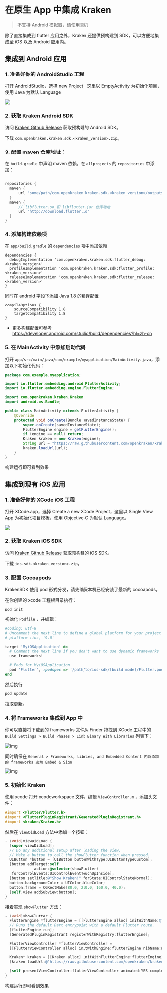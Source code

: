 # 在原生 App 中集成 Kraken

> 不支持 Android 模拟器，请使用真机

除了直接集成到 flutter 应用之外，Kraken 还提供预构建到 SDK，可以方便地集成至 iOS 以及 Android 应用内。

## 集成到 Android 应用

### 1. 准备好你的 AndroidStudio 工程

打开 AndroidStudio，选择 new Project，这里以 EmptyActivity 为初始化项目，使用 Java 为默认 Language

<img src="https://gw.alicdn.com/tfs/TB1cmU.0oY1gK0jSZFMXXaWcVXa-1500-989.png" style="max-width: 600px" />

### 2. 获取 Kraken Android SDK

访问 [Kraken Github Release](https://github.com/openkraken/kraken/releases) 获取预构建的 Android SDK。

下载 `com.openkraken.kraken.sdk.<kraken_version>.zip`。

### 3. 配置 maven 仓库地址：

在 `build.gradle` 中声明 maven 依赖，在 `allprojects` 的 `repositories` 中添加：

```gradle

repositories {
  maven {
      url "some/path/com.openkraken.kraken.sdk.<kraken_version>/outputs/repo"
  }
  maven {
      // libflutter.so 和 libflutter.jar 仓库地址
      url "http://download.flutter.io"
  }
}
```

### 4. 添加构建依赖项

在 `app/build.gradle` 的 `dependencies` 项中添加依赖

```
dependencies {
  debugImplementation 'com.openkraken.kraken.sdk:flutter_debug:<kraken_version>'
  profileImplementation 'com.openkraken.kraken.sdk:flutter_profile:<kraken_version>'
  releaseImplementation 'com.openkraken.kraken.sdk:flutter_release:<kraken_version>'
}
```

同时在 android 字段下添加 Java 1.8 的编译配置

```
compileOptions {
    sourceCompatibility 1.8
    targetCompatibility 1.8
}
```

- 更多构建配置可参考 https://developer.android.com/studio/build/dependencies?hl=zh-cn

### 5. 在 MainActivity 中添加启动代码

打开 `app/src/main/java/com/example/myapplication/MainActivity.java`，添加以下初始化代码：

```java
package com.example.myapplication;

import io.flutter.embedding.android.FlutterActivity;
import io.flutter.embedding.engine.FlutterEngine;

import com.openkraken.kraken.Kraken;
import android.os.Bundle;

public class MainActivity extends FlutterActivity {
    @Override
    protected void onCreate(Bundle savedInstanceState) {
        super.onCreate(savedInstanceState);
        FlutterEngine engine = getFlutterEngine();
        if (engine == null) return;
        Kraken kraken = new Kraken(engine);
        String url = "https://raw.githubusercontent.com/openkraken/kraken/main/kraken/example/assets/bundle.js";
        kraken.loadUrl(url);
    }
}
```

构建运行即可看到效果

## 集成到现有 iOS 应用

### 1. 准备好你的 XCode iOS 工程

打开 XCode.app，选择 Create a new XCode Project，这里以 Single View App 为初始化项目模板，使用 Objective-C 为默认 Language。

<img src="https://gw.alicdn.com/tfs/TB1ugs.0oY1gK0jSZFCXXcwqXXa-1498-1100.png" style="max-width: 600px" />

### 2. 获取 Kraken iOS SDK

访问 [Kraken Github Release](https://github.com/openkraken/kraken/releases) 获取预构建的 iOS SDK。

下载 `ios.sdk.<kraken_version>.zip`。

### 3. 配置 Cocoapods

KrakenSDK 使用 pod 形式分发，请先确保本机已经安装了最新的 cocoapods。

在你创建的 xcode 工程根目录执行：

```
pod init
```

初始化 `Podfile` ，并编辑：

```ruby
#coding: utf-8
# Uncomment the next line to define a global platform for your project
# platform :ios, '9.0'

target 'MyiOSApplication' do
  # Comment the next line if you don't want to use dynamic frameworks
  use_frameworks!

  # Pods for MyiOSApplication
  pod 'Flutter', :podspec => '/path/to/ios-sdk/[build mode]/Flutter.podspec'
end
```

然后执行

```bash
pod update
```

拉取更新。

### 4. 将 Frameworks 集成到 App 中

你可以直接将下载到的 frameworks 文件从 Finder 拖拽到 XCode 工程中的 `Build Settings > Build Phases > Link Binary With Libraries` 列表下：

![img](https://kraken.oss-cn-hangzhou.aliyuncs.com/images/20210319194730.jpg)

同时确保在 `General > Frameworks, Libries, and Embedded Content 内将添加的 frameworks 选为 Embed & Sign`

![img](https://kraken.oss-cn-hangzhou.aliyuncs.com/images/20210319194925.jpg)

### 5. 初始化 Kraken

使用 xcode 打开 xcodeworkspace 文件，编辑 `ViewController.m` ，添加头文件：

```objective-c
#import <Flutter/Flutter.h>
#import <FlutterPluginRegistrant/GeneratedPluginRegistrant.h>
#import <kraken/Kraken.h>
```

然后在 `viewDidLoad` 方法中添加一个按钮：

```objective-c
- (void)viewDidLoad {
  [super viewDidLoad];
  // Do any additional setup after loading the view.
  // Make a button to call the showFlutter function when pressed.
  UIButton *button = [UIButton buttonWithType:UIButtonTypeCustom];
  [button addTarget:self
             action:@selector(showFlutter)
   forControlEvents:UIControlEventTouchUpInside];
  [button setTitle:@"Show Kraken!" forState:UIControlStateNormal];
  button.backgroundColor = UIColor.blueColor;
  button.frame = CGRectMake(80.0, 210.0, 160.0, 40.0);
  [self.view addSubview:button];
}
```

接着实现 `showFlutter` 方法：

```objective-c
- (void)showFlutter {
  FlutterEngine *flutterEngine = [[FlutterEngine alloc] initWithName:@"my flutter engine"];
  // Runs the default Dart entrypoint with a default Flutter route.
  [flutterEngine run];
  [GeneratedPluginRegistrant registerWithRegistry:flutterEngine];

  FlutterViewController *flutterViewController =
  [[FlutterViewController alloc] initWithEngine:flutterEngine nibName:nil bundle:nil];

  Kraken* kraken = [[Kraken alloc] initWithFlutterEngine:flutterEngine];
  [kraken loadUrl:@"https://raw.githubusercontent.com/openkraken/kraken/main/kraken/example/assets/bundle.js"];

  [self presentViewController:flutterViewController animated:YES completion:nil];
}
```

构建运行即可看到效果

